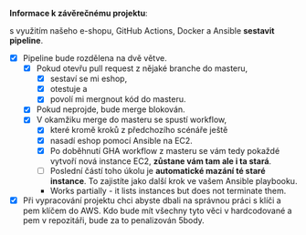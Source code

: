 **Informace k závěrečnému projektu**:

s využitím našeho e-shopu, GitHub Actions, Docker a Ansible **sestavit pipeline**.

- [x] Pipeline bude rozdělena na dvě větve.
    - [x] Pokud otevřu pull request z nějaké branche do masteru,
        - [x] sestaví se mi eshop,
        - [x] otestuje a
        - [x] povolí mi mergnout kód do masteru.
    - [x] Pokud neprojde, bude merge blokován.
    - [x] V okamžiku merge do masteru se spustí workflow,
        - [x] které kromě kroků z předchozího scénáře ještě
        - [x] nasadí eshop pomocí Ansible na EC2.
        - [x] Po doběhnutí GHA workflow z masteru se vám tedy pokaždé vytvoří nová instance EC2, **zůstane vám tam ale i ta stará**.
        - [ ] Poslední částí toho úkolu je **automatické mazání té staré instance**. To zajistíte jako další krok ve vašem Ansible playbooku.
             
        - Works partially - it lists instances but does not terminate them.
- [x] Při vypracování projektu chci abyste dbali na správnou práci s klíči a pem klíčem do AWS. Kdo bude mít všechny tyto věci v hardcodované a pem v repozitáři, bude za to penalizován 5body.